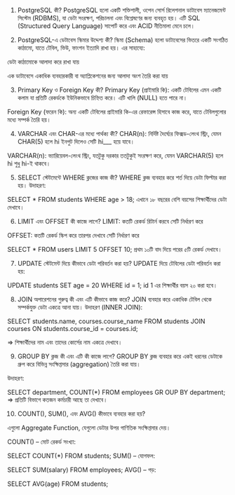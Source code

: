 1. PostgreSQL কী?
PostgreSQL হলো একটি শক্তিশালী, ওপেন সোর্স রিলেশনাল ডাটাবেস ম্যানেজমেন্ট সিস্টেম (RDBMS), যা ডেটা সংরক্ষণ, পরিচালনা এবং বিশ্লেষণের জন্য ব্যবহৃত হয়। এটি SQL (Structured Query Language) সাপোর্ট করে এবং ACID নীতিমালা মেনে চলে।

2. PostgreSQL-এ ডেটাবেস স্কিমার উদ্দেশ্য কী?
স্কিমা (Schema) হলো ডাটাবেসের ভিতরে একটি সংগঠিত কাঠামো, যাতে টেবিল, ভিউ, ফাংশন ইত্যাদি রাখা হয়।
এর সাহায্যে:

ডেটা কাঠামোকে আলাদা করে রাখা যায়

এক ডাটাবেসে একাধিক ব্যবহারকারী বা অ্যাপ্লিকেশনের জন্য আলাদা অংশ তৈরি করা যায়

3. Primary Key ও Foreign Key কী?
Primary Key (প্রাইমারি কি): একটি টেবিলের এমন একটি কলাম যা প্রতিটি রেকর্ডকে ইউনিকভাবে চিহ্নিত করে। এটি খালি (NULL) হতে পারে না।

Foreign Key (ফরেন কি): অন্য একটি টেবিলের প্রাইমারি কি-এর রেফারেন্স হিসাবে কাজ করে, যাতে টেবিলগুলোর মধ্যে সম্পর্ক তৈরি হয়।

4. VARCHAR এবং CHAR-এর মধ্যে পার্থক্য কী?
CHAR(n): নির্দিষ্ট দৈর্ঘ্যের ফিক্সড-লেংথ স্ট্রিং, যেমন CHAR(5) হলে hi ইনপুট দিলেও সেটি hi___ হয়ে যাবে।

VARCHAR(n): ভ্যারিয়েবল-লেংথ স্ট্রিং, যতটুকু দরকার ততটুকুই সংরক্ষণ করে, যেমন VARCHAR(5) হলে hi শুধু hi-ই থাকবে।

5. SELECT স্টেটমেন্টে WHERE ক্লজের কাজ কী?
WHERE ক্লজ ব্যবহার করে শর্ত দিয়ে ডেটা ফিল্টার করা হয়। উদাহরণ:

SELECT * FROM students WHERE age > 18;
এখানে ১৮ বছরের বেশি বয়সের শিক্ষার্থীদের ডেটা দেখাবে।

6. LIMIT এবং OFFSET কী কাজে লাগে?
LIMIT: কতটি রেকর্ড রিটার্ন করবে সেটি নির্ধারণ করে

OFFSET: কতটি রেকর্ড স্কিপ করে তারপর দেখাবে সেটি নির্ধারণ করে

SELECT * FROM users LIMIT 5 OFFSET 10;
 প্রথম ১০টি বাদ দিয়ে পরের ৫টি রেকর্ড দেখাবে।

7. UPDATE স্টেটমেন্ট দিয়ে কীভাবে ডেটা পরিবর্তন করা হয়?
UPDATE দিয়ে টেবিলের ডেটা পরিবর্তন করা হয়:


UPDATE students SET age = 20 WHERE id = 1;
 id 1 এর শিক্ষার্থীর বয়স ২০ করা হবে।

8. JOIN অপারেশনের গুরুত্ব কী এবং এটি কীভাবে কাজ করে?
JOIN ব্যবহার করে একাধিক টেবিল থেকে সম্পর্কযুক্ত ডেটা একত্রে আনা যায়।
উদাহরণ (INNER JOIN):

SELECT students.name, courses.course_name
FROM students
JOIN courses ON students.course_id = courses.id;

=> শিক্ষার্থীদের নাম এবং তাদের কোর্সের নাম একত্রে দেখাবে।

9. GROUP BY ক্লজ কী এবং এটি কী কাজে লাগে?
GROUP BY ক্লজ ব্যবহার করে একই ধরনের ডেটাকে গ্রুপ করে বিভিন্ন সংক্ষিপ্তসার (aggregation) তৈরি করা যায়।

উদাহরণ:

SELECT department, COUNT(*) FROM employees GR
OUP BY department;
=> প্রতিটি বিভাগে কতজন কর্মচারী আছে তা দেখাবে।

10. COUNT(), SUM(), এবং AVG() কীভাবে ব্যবহার করা হয়?

এগুলো Aggregate Function, যেগুলো ডেটার উপর গাণিতিক সংক্ষিপ্তসার দেয়।

COUNT() – মোট রেকর্ড সংখ্যা:

SELECT COUNT(*) FROM students;
SUM() – যোগফল:

SELECT SUM(salary) FROM employees;
AVG() – গড়:

SELECT AVG(age) FROM students;
